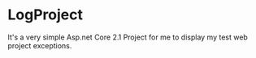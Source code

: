 # LogProject
It's a very simple Asp.net Core 2.1 Project for me to display my test web project exceptions.

